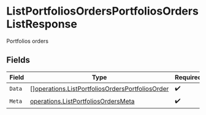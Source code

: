 # ListPortfoliosOrdersPortfoliosOrdersListResponse

Portfolios orders


## Fields

| Field                                                                                                              | Type                                                                                                               | Required                                                                                                           | Description                                                                                                        |
| ------------------------------------------------------------------------------------------------------------------ | ------------------------------------------------------------------------------------------------------------------ | ------------------------------------------------------------------------------------------------------------------ | ------------------------------------------------------------------------------------------------------------------ |
| `Data`                                                                                                             | [][operations.ListPortfoliosOrdersPortfoliosOrder](../../models/operations/listportfoliosordersportfoliosorder.md) | :heavy_check_mark:                                                                                                 | N/A                                                                                                                |
| `Meta`                                                                                                             | [operations.ListPortfoliosOrdersMeta](../../models/operations/listportfoliosordersmeta.md)                         | :heavy_check_mark:                                                                                                 | N/A                                                                                                                |